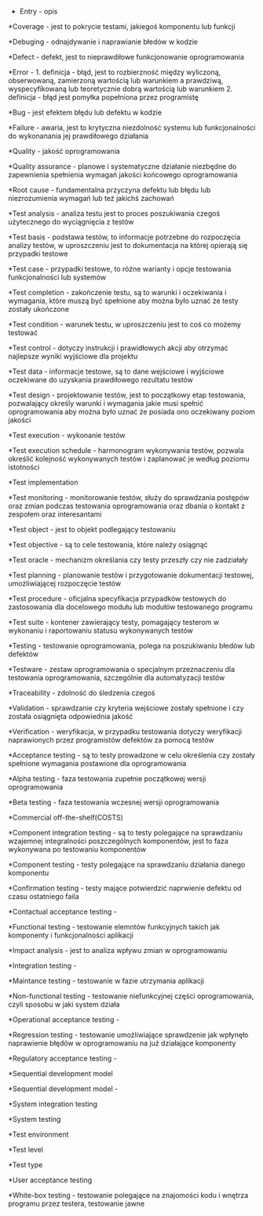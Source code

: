 * Entry - opis

*Coverage - jest to pokrycie testami, jakiegoś komponentu lub funkcji

*Debuging - odnajdywanie i naprawianie błedów w kodzie

*Defect - defekt, jest to nieprawdiłowe funkcjonowanie oprogramowania

*Error - 1. definicja - błąd, jest to rozbierzność między wyliczoną, obserwowaną, zamierzoną wartością lub warunkiem a prawdziwą, wyspecyfikowaną lub teoretycznie dobrą wartością lub warunkiem
			2. definicja - błąd jest pomyłka popełniona przez programistę

*Bug - jest efektem błędu lub defektu w kodzie

*Failure - awaria, jest to krytyczna niezdolność systemu lub funkcjonalności do wykonanania jej prawdiłowego działania

*Quality - jakość oprogramowania

*Quality assurance - planowe i systematyczne działanie niezbędne do zapewnienia spełnienia wymagań jakości końcowego oprogramowania

*Root cause - fundamentalna przyczyna defektu lub błędu lub niezrozumienia wymagań lub też jakichś zachowań

*Test analysis - analiza testu jest to proces poszukiwania czegoś użytecznego do wyciągnięcia z testów

*Test basis - podstawa testów, to informacje potrzebne do rozpoczęcia analizy testów, w uproszczeniu jest to dokumentacja na której opierają się przypadki testowe

*Test case - przypadki testowe, to różne warianty i opcje testowania funkcjonalności lub systemów

*Test completion - zakończenie testu, są to warunki i oczekiwania i wymagania, które muszą być spełnione aby można było uznać że testy zostały ukończone

*Test condition - warunek testu, w uproszczeniu jest to coś co możemy testować

*Test control - dotyczy instrukcji i prawidłowych akcji aby otrzymać najlepsze wyniki wyjściowe dla projektu

*Test data - informacje testowe, są to dane wejściowe i wyjściowe oczekiwane do uzyskania prawdiłowego rezultatu testów

*Test design - projektowanie testów, jest to początkowy etap testowania, pozwalający określy warunki i wymagania jakie musi spełnić oprogramowania aby można było uznać że posiada ono oczekiwany poziom jakości

*Test execution - wykonanie testów

*Test execution schedule - harmonogram wykonywania testów, pozwala określić kolejność wykonywanych testów i zaplanować je według poziomu istotności

*Test implementation

*Test monitoring - monitorowanie testów, służy do sprawdzania postępów oraz zmian podczas testowania oprogramowania oraz dbania o kontakt z zespołem oraz interesantami

*Test object - jest to objekt podlegający testowaniu

*Test objective - są to cele testowania, które należy osiągnąć

*Test oracle - mechanizm określania czy testy przeszły czy nie zadziałały

*Test planning - planowanie testów i przygotowanie dokumentacji testowej, umożliwiającej rozpoczęcie testów

*Test procedure - oficjalna specyfikacja przypadków testowych do zastosowania dla docelowego modułu lub modułów testowanego programu

*Test suite - kontener zawierający testy, pomagający testerom w wykonaniu i raportowaniu statusu wykonywanych testów

*Testing - testowanie oprogramowania, polega na poszukiwaniu błedów lub defektów

*Testware - zestaw oprogramowania o specjalnym przeznaczeniu dla testowania oprogramowania, szczególnie dla automatyzacji testów

*Traceability - zdolność do śledzenia czegoś

*Validation - sprawdzanie czy kryteria wejściowe zostały spełnione i czy została osiągnięta odpowiednia jakość

*Verification - weryfikacja, w przypadku testowania dotyczy weryfikacji naprawionych przez programistów defektów za pomocą testów

*Acceptance testing - są to testy prowadzone w celu określenia czy zostały spełnione wymagania postawione dla oprogramowania

*Alpha testing - faza testowania zupełnie początkowej wersji oprogramowania

*Beta testing - faza testowania wczesnej wersji oprogramowania

*Commercial off-the-shelf(COSTS)

*Component integration testing - są to testy polegające na sprawdzaniu wzajemnej integralności poszczególnych komponentów, jest to faza wykonywana po testowaniu komponentów

*Component testing - testy polegające na sprawdzaniu działania danego komponentu

*Confirmation testing - testy mające potwierdzić naprwienie defektu od czasu ostatniego faila

*Contactual acceptance testing - 

*Functional testing - testowanie elemntów funkcyjnych takich jak komponenty i funkcjonalności aplikacji

*Impact analysis - jest to analiza wpływu zmian w oprogramowaniu

*Integration testing - 

*Maintance testing - testowanie w  fazie utrzymania aplikacji

*Non-functional testing - testowanie niefunkcyjnej części oprogramowania, czyli sposobu w jaki system działa

*Operational acceptance testing -

*Regression testing - testowanie umożliwiające sprawdzenie jak wpłynęło naprawienie błędów w oprogramowaniu na już działające komponenty

*Regulatory acceptance testing -


*Sequential development model

*Sequential development model -


*System integration testing

*System testing

*Test environment

*Test level

*Test type

*User acceptance testing

*White-box testing - testowanie polegające na znajomości kodu i wnętrza programu przez testera, testowanie jawne